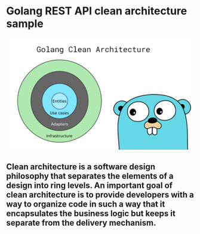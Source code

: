 # Golang REST API clean architecture sample

![image|64x64](./images/go-clean.png)


## Clean architecture is a software design philosophy that separates the elements of a design into ring levels. An important goal of clean architecture is to provide developers with a way to organize code in such a way that it encapsulates the business logic but keeps it separate from the delivery mechanism. 